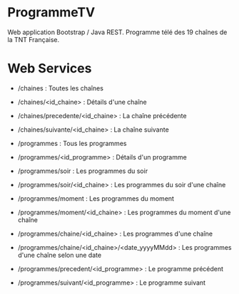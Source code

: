 ProgrammeTV
===========

Web application Bootstrap / Java REST.
Programme télé des 19 chaînes de la TNT Française.

Web Services
===========

-	/chaines : Toutes les chaînes
-	/chaines/<id_chaine> : Détails d'une chaîne
-	/chaines/precedente/<id_chaine> : La chaîne précédente
-	/chaines/suivante/<id_chaine> : La chaîne suivante

-	/programmes : Tous les programmes
-	/programmes/<id_programme> : Détails d'un programme
-	/programmes/soir : Les programmes du soir
-	/programmes/soir/<id_chaine> : Les programmes du soir d'une chaîne
-	/programmes/moment : Les programmes du moment
-	/programmes/moment/<id_chaine> : Les programmes du moment d'une chaîne
-	/programmes/chaine/<id_chaine> : Les programmes d'une chaîne
-	/programmes/chaine/<id_chaine>/<date_yyyyMMdd> : Les programmes d'une chaîne selon une date
-	/programmes/precedent/<id_programme> : Le programme précédent
-	/programmes/suivant/<id_programme> : Le programme suivant
